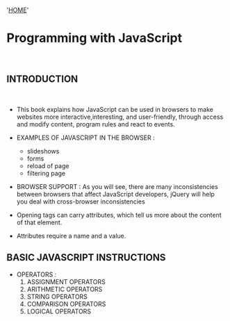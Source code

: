 '[HOME](README.md)'<br/>

 # Programming with JavaScript 
 <br/>
 
 ## INTRODUCTION
 <br/>

 * This book explains how JavaScript can be used in browsers to make websites more 
    interactive,interesting, and user-friendly, through access and modify content, 
    program rules and react to events.

 * EXAMPLES OF JAVASCRIPT IN THE BROWSER :
    * slideshows
    * forms
    * reload of page
    * filtering page

 * BROWSER SUPPORT : As you will see, there are many inconsistencies
    between browsers that affect JavaScript developers, jQuery will help you deal with cross-browser
    inconsistencies


 * Opening tags can carry attributes, which tell us more
    about the content of that element.
 * Attributes require a name and a value.


 ## BASIC JAVASCRIPT INSTRUCTIONS



* OPERATORS :
    1. ASSIGNMENT OPERATORS
    2. ARITHMETIC OPERATORS
    3. STRING OPERATORS
    4. COMPARISON OPERATORS
    5. LOGICAL OPERATORS


